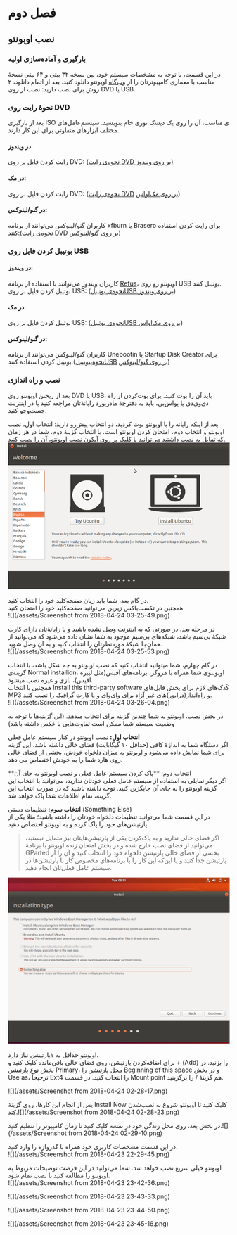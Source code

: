 # فصل دوم

## نصب اوبونتو

### 

### بارگیری و آماده‌سازی اولیه

در این قسمت، با توجه به مشخصات سیستم خود، بین نسخه ۳۲ بیتی و ۶۴ بیتی نسخهٔ مناسب با معماری کامپیوترتان را از [وب‌گاه](https://www.ubuntu.com/download/desktop) اوبونتو دانلود کنید. بعد از اتمام دانلود، ۲ روش برای نصب دارید: نصب از روی DVD یا USB.

### نحوهٔ رایت روی DVD

بعد از بارگیری ISO ی مناسب، آن را روی یک دیسک نوری خام بنویسید. سیستم‌عامل‌های مختلف ابزارهای متفاوتی برای این کار دارند.

#### در ویندوز:

رایت کردن فایل بر روی DVD: \([نحوه‌‌ی رایت ](https://tutorials.ubuntu.com/tutorial/tutorial-burn-a-dvd-on-windows#0)[DVD](https://tutorials.ubuntu.com/tutorial/tutorial-burn-a-dvd-on-windows#0)[ بر روی ویندوز](https://tutorials.ubuntu.com/tutorial/tutorial-burn-a-dvd-on-windows#0)\)

#### در مک:

رایت کردن فایل بر روی DVD: \([نحوه‌‌ی رایت ](https://tutorials.ubuntu.com/tutorial/tutorial-burn-a-dvd-on-macos#0)[DVD](https://tutorials.ubuntu.com/tutorial/tutorial-burn-a-dvd-on-macos#0) [بر روی مک‌او‌اس](https://tutorials.ubuntu.com/tutorial/tutorial-burn-a-dvd-on-macos#0)\)

#### در گنو/لینوکس:

کاربران گنو/لینوکس می‌توانند از برنامه xfburn یا ‫‪Brasero‬‬ برای رایت کردن استفاده کنند:\([نحوه‌‌ی رایت ](https://tutorials.ubuntu.com/tutorial/tutorial-burn-a-dvd-on-ubuntu#0)[DVD](https://tutorials.ubuntu.com/tutorial/tutorial-burn-a-dvd-on-ubuntu#0)[ بر روی گنو/لینوکس](https://tutorials.ubuntu.com/tutorial/tutorial-burn-a-dvd-on-ubuntu#0)\)

### بوتیبل کردن فایل روی USB

#### در ویندوز:

کاربران ویندوز می‌توانند با استفاده از برنامه [Refus](https://rufus.akeo.ie/)، اوبونتو رو روی USB بوتیبل کنند.  
بوتیبل کردن فایل بر روی USB: \([نحوه‌‌ی ](https://tutorials.ubuntu.com/tutorial/tutorial-create-a-usb-stick-on-windows#0)[بوتیبلUSB](https://tutorials.ubuntu.com/tutorial/tutorial-create-a-usb-stick-on-windows#0)[ بر روی ویندوز](https://tutorials.ubuntu.com/tutorial/tutorial-create-a-usb-stick-on-windows#0)\)

#### در مک:

بوتیبل کردن فایل بر روی USB: \([نحوه‌‌ی ](https://tutorials.ubuntu.com/tutorial/tutorial-create-a-usb-stick-on-macos#0)[بوتیبلUSB](https://tutorials.ubuntu.com/tutorial/tutorial-create-a-usb-stick-on-macos#0)[ بر روی مک‌او‌اس](https://tutorials.ubuntu.com/tutorial/tutorial-create-a-usb-stick-on-macos#0)\)

#### در گنو/لینوکس:

کاربران گنو/لینوکس می‌توانند از برنامه ‫‪Unebootin‬‬ یا Startup Disk Creator برای بوتیبل کردن استفاده کنند:\([نحوه‌‌ی](https://tutorials.ubuntu.com/tutorial/tutorial-create-a-usb-stick-on-ubuntu#0)[بوتیبلUSB](https://tutorials.ubuntu.com/tutorial/tutorial-create-a-usb-stick-on-ubuntu#0) [بر روی گنو/لینوکس](https://tutorials.ubuntu.com/tutorial/tutorial-create-a-usb-stick-on-ubuntu#0)\)

### نصب و راه اندازی

بعد از ریختن اوبونتو روی DVD یا USB، باید آن را بوت کنید. برای بوت‌کردن از راه دی‌وی‌دی یا یواس‌بی، باید به دفترچهٔ مادربورد رایانهٔ‌تان مراجعه کنید یا در اینترنت جست‌وجو کنید.

بعد از اینکه رایانه را با اوبونتو بوت کردید، دو انتخاب پیش‌رو دارید: انتخاب اول، نصب اوبونتو و انتخاب دوم، امتحان کردن اوبونتو است. با انتخاب گزینهٔ دوم، شما در هر زمان که تمایل به نصب داشتید می‌توانید با کلیک بر روی آیکون نصب اوبونتو، آن را نصب کنید.  
![](/assets/3.png)

در گام بعد، شما باید زبان صفحه‌کلید خود را انتخاب کنید.  
همچنین در تکست‌باکس زیرین می‌توانید صفحه‌کلید خود را امتحان کنید.  
![](/assets/Screenshot from 2018-04-24 03-25-49.png)

در مرحله بعد، در صورتی که به اینترنت وصل نشده باشید و یا رایانهٔ‌تان دارای کارت شبکهٔ بی‌سیم باشد، شبکه‌های بی‌سیم موجود به شما نشان داده می‌شود که می‌توانید از همان‌جا شبکهٔ موردنظرتان را انتخاب کنید و به آن وصل شوید.  
![](/assets/Screenshot from 2018-04-24 03-25-53.png)

در گام چهارم، شما میتوانید انتخاب کنید که نصب اوبونتو به چه شکل باشد، با انتخاب گزینه‌ی Normal installion، اوبونتوی شما همراه با مروگر، برنامه‌های آفیس\(مثل لیبره‌ افیس\)، بازی و غیره نصب میشود.  
همچنین با انتخاب Install this third-party software کُدک‌های لازم برای پخش فایل‌های MP3 و راه‌انداز‌\(درایور\)‌های غیر آزاد برای وای‌وای و یا کارت گرافیک را نصب کنید.  
![](/assets/Screenshot from 2018-04-24 03-26-04.png)

در بخش نصب، اوبونتو به شما چندین گزینه برای انتخاب میدهد. \(این گزینه‌ها با توجه به وضعیت سیستم شما ممکن است تفاوت‌هایی با عکس داشته باشد\)

**انتخاب اول:** نصب اوبونتو در کنار سیستم عامل فعلی  
اگر دستگاه شما به اندازهٔ کافی \(حداقل ۱۰ گیگابایت\) فضای خالی داشته باشد، این گزینه برای شما نمایش داده می‌شود و اوبونتو به میزان دلخواه خودش، بخشی از فضای خالی روی هارد شما را به خودش اختصاص می دهد.

**انتخاب دوم: **پاک کردن سیستم عامل فعلی و نصب اوبونتو به جای آن  
اگر دیگر تمایلی به استفاده از سیستم عامل فعلی خودتان ندارید، می‌توانید با انتخاب این گزینه اوبونتو را به جای آن جایگزین کنید. توجه داشته باشید که در صورت انتخاب این گزینه، تمام اطلاعات شما پاک خواهد شد.

**انتخاب سوم:** تنظیمات دستی \(Something Else\)  
در این قسمت شما می‌توانید تنظیمات دلخواه خودتان را داشته باشید؛ مثلا یکی از پارتیشن‌های خود را پاک کرده و به اوبونتو اختصاص دهید.

> اگر فضای خالی ندارید و به پاک‌کردن یکی  از پارتیشن‌هایتان نیز متمایل نیستید، می‌توانید از فضای نصب خارج شده و در بخش امتحان زنده اوبونتو با برنامهٔ GParted بخشی از فضای خالی پارتیشن  دلخواه خود را انتخاب کنید و آن را از پارتیشن جدا کنید و یا این‌که این کار را با برنامه‌های مخصوص کار با پارتیشن‌ها در سیستم عامل فعلی‌تان انجام دهید.

![](/assets/Ubuntu-Manual-Partition.png)

اوبونتو حداقل به ۱پارتیشن نیاز دارد.  
برای اضافه‌کردن پارتیشن، روی فضای خالی باقی‌مانده کلیک کنید و + \(Add\) را بزنید. در بخش نوع پارتیشن Primary، محل پارتیشن را Beginning of this space و در بخش Use as، ترجیحاً Ext4 را انتخاب کنید. در قسمت Mount point هم گزینهٔ / را برگزینید.

![](/assets/Screenshot from 2018-04-24 02-28-17.png)

پس از انجام این کارها، روی گزینهٔ Install Now کلیک کنید تا اوبونتو شروع به نصب‌شدن کند.![](/assets/Screenshot from 2018-04-24 02-28-23.png)

در بخش بعد، روی محل زندگی خود در نقشه کلیک کنید تا زمان کامپیوتر را تنظیم کنید.![](/assets/Screenshot from 2018-04-24 02-29-10.png)

در این قسمت مشخصات کاربری خود همراه با گذرواژه را وارد کنید.  
![](/assets/Screenshot from 2018-04-23 22-29-45.png)

اوبونتو خیلی سریع نصب خواهد شد. شما می‌توانید در این فرصت توضیحات مربوط به اوبونتو را مطالعه کنید تا نصب تمام شود.  
![](/assets/Screenshot from 2018-04-23 23-42-36.png)

![](/assets/Screenshot from 2018-04-23 23-43-33.png)

![](/assets/Screenshot from 2018-04-23 23-44-50.png)

![](/assets/Screenshot from 2018-04-23 23-45-16.png)

